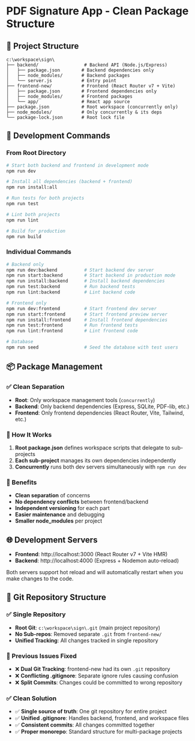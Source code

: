 # PDF Signature App - Clean Package Structure

## 📁 Project Structure

```
c:\workspace\sign\
├── backend/                 # Backend API (Node.js/Express)
│   ├── package.json        # Backend dependencies only
│   ├── node_modules/       # Backend packages
│   └── server.js           # Entry point
├── frontend-new/           # Frontend (React Router v7 + Vite)
│   ├── package.json        # Frontend dependencies only  
│   ├── node_modules/       # Frontend packages
│   └── app/                # React app source
├── package.json            # Root workspace (concurrently only)
├── node_modules/           # Only concurrently & its deps
└── package-lock.json       # Root lock file
```

## 🚀 Development Commands

### From Root Directory

```bash
# Start both backend and frontend in development mode
npm run dev

# Install all dependencies (backend + frontend)
npm run install:all

# Run tests for both projects
npm run test

# Lint both projects  
npm run lint

# Build for production
npm run build
```

### Individual Commands

```bash
# Backend only
npm run dev:backend          # Start backend dev server
npm run start:backend        # Start backend in production mode
npm run install:backend      # Install backend dependencies
npm run test:backend         # Run backend tests
npm run lint:backend         # Lint backend code

# Frontend only  
npm run dev:frontend         # Start frontend dev server
npm run start:frontend       # Start frontend preview server
npm run install:frontend     # Install frontend dependencies
npm run test:frontend        # Run frontend tests
npm run lint:frontend        # Lint frontend code

# Database
npm run seed                 # Seed the database with test users
```

## 📦 Package Management

### ✅ Clean Separation

- **Root**: Only workspace management tools (`concurrently`)
- **Backend**: Only backend dependencies (Express, SQLite, PDF-lib, etc.)
- **Frontend**: Only frontend dependencies (React Router, Vite, Tailwind, etc.)

### 🔧 How It Works

1. **Root package.json** defines workspace scripts that delegate to sub-projects
2. **Each sub-project** manages its own dependencies independently
3. **Concurrently** runs both dev servers simultaneously with `npm run dev`

### 🎯 Benefits

- **Clean separation** of concerns
- **No dependency conflicts** between frontend/backend
- **Independent versioning** for each part
- **Easier maintenance** and debugging
- **Smaller node_modules** per project

## 🌐 Development Servers

- **Frontend**: http://localhost:3000 (React Router v7 + Vite HMR)
- **Backend**: http://localhost:4000 (Express + Nodemon auto-reload)

Both servers support hot reload and will automatically restart when you make changes to the code.

## 🔧 Git Repository Structure

### ✅ Single Repository

- **Root Git**: `c:\workspace\sign\.git` (main project repository)
- **No Sub-repos**: Removed separate `.git` from `frontend-new/`
- **Unified Tracking**: All changes tracked in single repository

### 🚫 Previous Issues Fixed

- ❌ **Dual Git Tracking**: frontend-new had its own `.git` repository
- ❌ **Conflicting .gitignore**: Separate ignore rules causing confusion
- ❌ **Split Commits**: Changes could be committed to wrong repository

### ✅ Clean Solution

- ✅ **Single source of truth**: One git repository for entire project
- ✅ **Unified .gitignore**: Handles backend, frontend, and workspace files
- ✅ **Consistent commits**: All changes committed together
- ✅ **Proper monorepo**: Standard structure for multi-package projects
